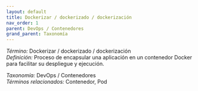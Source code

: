 ```yaml
---
layout: default
title: Dockerizar / dockerizado / dockerización
nav_order: 1
parent: DevOps / Contenedores
grand_parent: Taxonomía
---
```


*Término:* Dockerizar / dockerizado / dockerización  
*Definición:* Proceso de encapsular una aplicación en un contenedor Docker para facilitar su despliegue y ejecución.

*Taxonomía:* DevOps / Contenedores  
*Términos relacionados:* Contenedor, Pod

